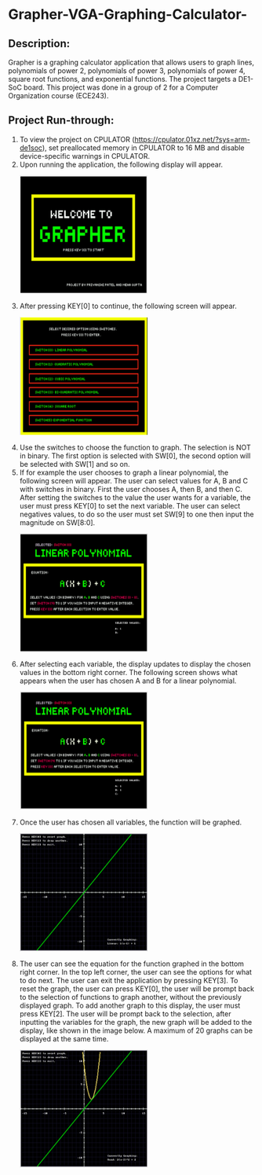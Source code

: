 # Grapher-VGA-Graphing-Calculator-

## Description: 
Grapher is a graphing calculator application that allows users to graph lines, polynomials of power 2, polynomials of power 3, polynomials of power 4, square root functions, and exponential functions. The project targets a DE1-SoC board. This project was done in a group of 2 for a Computer Organization course (ECE243).

## Project Run-through: 

1.	To view the project on CPULATOR (https://cpulator.01xz.net/?sys=arm-de1soc), set preallocated memory in CPULATOR to 16 MB and disable device-specific warnings in CPULATOR. 
3.	Upon running the application, the following display will appear.
    <p>
        <img src= "Images/Screen 1.png" width="260" height="240") />
    </p>
4.	After pressing KEY[0] to continue, the following screen will appear.
    <p>
        <img src= "Images/Screen 2.png" width="260" height="240") />
    </p>
5.	Use the switches to choose the function to graph. The selection is NOT in binary. The first option is selected with SW[0], the second option will be selected with SW[1] and so on. 
6.	If for example the user chooses to graph a linear polynomial, the following screen will appear. The user can select values for A, B and C with switches in binary. First the user chooses A, then B, and then C. After setting the switches to the value the user wants for a variable, the user must press KEY[0] to set the next variable. The user can select negatives values, to do so the user must set SW[9] to one then input the magnitude on SW[8:0].
    <p>
        <img src= "Images/Screen 3 - a.png" width="260" height="240") />
    </p>
7.	After selecting each variable, the display updates to display the chosen values in the bottom right corner. The following screen shows what appears when the user has chosen A and B for a linear polynomial.
    <p>
        <img src= "Images/Screen 3 - b.png" width="260" height="240") />
    </p>
8.	Once the user has chosen all variables, the function will be graphed. 
    <p>
        <img src= "Images/Screen 4 - single.png" width="260" height="240") />
    </p>
9.	The user can see the equation for the function graphed in the bottom right corner. In the top left corner, the user can see the options for what to do next. The user can exit the application by pressing KEY[3]. To reset the graph, the user can press KEY[0], the user will be prompt back to the selection of functions to graph another, without the previously displayed graph. To add another graph to this display, the user must press KEY[2]. The user will be prompt back to the selection, after inputting the variables for the graph, the new graph will be added to the display, like shown in the image below. A maximum of 20 graphs can be displayed at the same time. 
    <p>
        <img src= "Images/Screen 5 - multiple.png" width="260" height="240") />
    </p>
 
